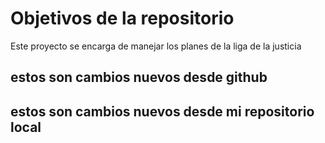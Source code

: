 # Objetivos de la repositorio

Este proyecto se encarga de manejar los planes de la liga de la justicia


## estos son cambios nuevos desde github
## estos son cambios nuevos desde mi repositorio local
